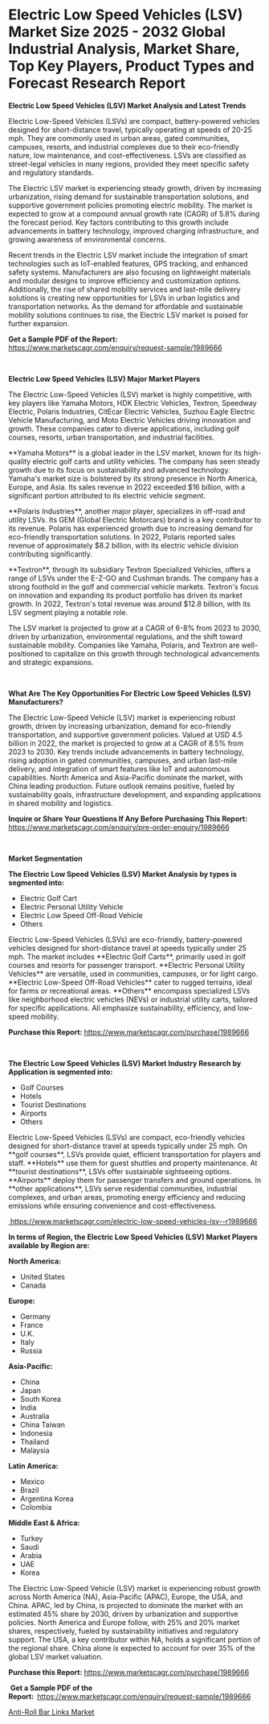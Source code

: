 <p><h1>Electric Low Speed Vehicles (LSV) Market Size 2025 - 2032 Global Industrial Analysis, Market Share, Top Key Players, Product Types and Forecast Research Report</h1></p><p><strong>Electric Low Speed Vehicles (LSV) Market Analysis and Latest Trends</strong></p>
<p><p>Electric Low-Speed Vehicles (LSVs) are compact, battery-powered vehicles designed for short-distance travel, typically operating at speeds of 20-25 mph. They are commonly used in urban areas, gated communities, campuses, resorts, and industrial complexes due to their eco-friendly nature, low maintenance, and cost-effectiveness. LSVs are classified as street-legal vehicles in many regions, provided they meet specific safety and regulatory standards.</p><p>The Electric LSV market is experiencing steady growth, driven by increasing urbanization, rising demand for sustainable transportation solutions, and supportive government policies promoting electric mobility. The market is expected to grow at a compound annual growth rate (CAGR) of 5.8% during the forecast period. Key factors contributing to this growth include advancements in battery technology, improved charging infrastructure, and growing awareness of environmental concerns.</p><p>Recent trends in the Electric LSV market include the integration of smart technologies such as IoT-enabled features, GPS tracking, and enhanced safety systems. Manufacturers are also focusing on lightweight materials and modular designs to improve efficiency and customization options. Additionally, the rise of shared mobility services and last-mile delivery solutions is creating new opportunities for LSVs in urban logistics and transportation networks. As the demand for affordable and sustainable mobility solutions continues to rise, the Electric LSV market is poised for further expansion.</p></p>
<p><strong>Get a Sample PDF of the Report:&nbsp;</strong> <a href="https://www.marketscagr.com/enquiry/request-sample/1989666?utm_campaign=1895&utm_medium=2&utm_source=Github&utm_content=ia&utm_term=24012025&utm_id=electric-low-speed-vehicles-lsv">https://www.marketscagr.com/enquiry/request-sample/1989666</a></p>
<p>&nbsp;</p>
<p><strong>Electric Low Speed Vehicles (LSV) Major Market Players</strong></p>
<p><p>The Electric Low-Speed Vehicles (LSV) market is highly competitive, with key players like Yamaha Motors, HDK Electric Vehicles, Textron, Speedway Electric, Polaris Industries, CitEcar Electric Vehicles, Suzhou Eagle Electric Vehicle Manufacturing, and Moto Electric Vehicles driving innovation and growth. These companies cater to diverse applications, including golf courses, resorts, urban transportation, and industrial facilities.</p><p>**Yamaha Motors** is a global leader in the LSV market, known for its high-quality electric golf carts and utility vehicles. The company has seen steady growth due to its focus on sustainability and advanced technology. Yamaha's market size is bolstered by its strong presence in North America, Europe, and Asia. Its sales revenue in 2022 exceeded $16 billion, with a significant portion attributed to its electric vehicle segment.</p><p>**Polaris Industries**, another major player, specializes in off-road and utility LSVs. Its GEM (Global Electric Motorcars) brand is a key contributor to its revenue. Polaris has experienced growth due to increasing demand for eco-friendly transportation solutions. In 2022, Polaris reported sales revenue of approximately $8.2 billion, with its electric vehicle division contributing significantly.</p><p>**Textron**, through its subsidiary Textron Specialized Vehicles, offers a range of LSVs under the E-Z-GO and Cushman brands. The company has a strong foothold in the golf and commercial vehicle markets. Textron's focus on innovation and expanding its product portfolio has driven its market growth. In 2022, Textron's total revenue was around $12.8 billion, with its LSV segment playing a notable role.</p><p>The LSV market is projected to grow at a CAGR of 6-8% from 2023 to 2030, driven by urbanization, environmental regulations, and the shift toward sustainable mobility. Companies like Yamaha, Polaris, and Textron are well-positioned to capitalize on this growth through technological advancements and strategic expansions.</p></p>
<p>&nbsp;</p>
<p><strong>What Are The Key Opportunities For Electric Low Speed Vehicles (LSV) Manufacturers?</strong></p>
<p><p>The Electric Low-Speed Vehicle (LSV) market is experiencing robust growth, driven by increasing urbanization, demand for eco-friendly transportation, and supportive government policies. Valued at USD 4.5 billion in 2022, the market is projected to grow at a CAGR of 8.5% from 2023 to 2030. Key trends include advancements in battery technology, rising adoption in gated communities, campuses, and urban last-mile delivery, and integration of smart features like IoT and autonomous capabilities. North America and Asia-Pacific dominate the market, with China leading production. Future outlook remains positive, fueled by sustainability goals, infrastructure development, and expanding applications in shared mobility and logistics.</p></p>
<p><strong>Inquire or Share Your Questions If Any Before Purchasing This Report:</strong> <a href="https://www.marketscagr.com/enquiry/pre-order-enquiry/1989666?utm_campaign=1895&utm_medium=2&utm_source=Github&utm_content=ia&utm_term=24012025&utm_id=electric-low-speed-vehicles-lsv">https://www.marketscagr.com/enquiry/pre-order-enquiry/1989666</a></p>
<p>&nbsp;</p>
<p><strong>Market Segmentation</strong></p>
<p><strong>The Electric Low Speed Vehicles (LSV) Market Analysis by types is segmented into:</strong></p>
<p><ul><li>Electric Golf Cart</li><li>Electric Personal Utility Vehicle</li><li>Electric Low Speed Off-Road Vehicle</li><li>Others</li></ul></p>
<p><p>Electric Low-Speed Vehicles (LSVs) are eco-friendly, battery-powered vehicles designed for short-distance travel at speeds typically under 25 mph. The market includes **Electric Golf Carts**, primarily used in golf courses and resorts for passenger transport. **Electric Personal Utility Vehicles** are versatile, used in communities, campuses, or for light cargo. **Electric Low-Speed Off-Road Vehicles** cater to rugged terrains, ideal for farms or recreational areas. **Others** encompass specialized LSVs like neighborhood electric vehicles (NEVs) or industrial utility carts, tailored for specific applications. All emphasize sustainability, efficiency, and low-speed mobility.</p></p>
<p><strong>Purchase this Report:&nbsp;</strong><a href="https://www.marketscagr.com/purchase/1989666?utm_campaign=1895&utm_medium=2&utm_source=Github&utm_content=ia&utm_term=24012025&utm_id=electric-low-speed-vehicles-lsv">https://www.marketscagr.com/purchase/1989666</a></p>
<p>&nbsp;</p>
<p><strong>The Electric Low Speed Vehicles (LSV) Market Industry Research by Application is segmented into:</strong></p>
<p><ul><li>Golf Courses</li><li>Hotels</li><li>Tourist Destinations</li><li>Airports</li><li>Others</li></ul></p>
<p><p>Electric Low-Speed Vehicles (LSVs) are compact, eco-friendly vehicles designed for short-distance travel at speeds typically under 25 mph. On **golf courses**, LSVs provide quiet, efficient transportation for players and staff. **Hotels** use them for guest shuttles and property maintenance. At **tourist destinations**, LSVs offer sustainable sightseeing options. **Airports** deploy them for passenger transfers and ground operations. In **other applications**, LSVs serve residential communities, industrial complexes, and urban areas, promoting energy efficiency and reducing emissions while ensuring convenience and cost-effectiveness.</p></p>
<p><a href="https://www.marketscagr.com/electric-low-speed-vehicles-lsv--r1989666?utm_campaign=1895&utm_medium=2&utm_source=Github&utm_content=ia&utm_term=24012025&utm_id=electric-low-speed-vehicles-lsv">&nbsp;https://www.marketscagr.com/electric-low-speed-vehicles-lsv--r1989666</a></p>
<p><strong>In terms of Region, the Electric Low Speed Vehicles (LSV) Market Players available by Region are:</strong></p>
<p>
    <p> <strong> North America: </strong>
        <ul>
            <li>United States</li>
            <li>Canada</li>
        </ul>
        </p> 
    <p> <strong> Europe: </strong>
        <ul>
            <li>Germany</li>
            <li>France</li>
            <li>U.K.</li>
            <li>Italy</li>
            <li>Russia</li>
        </ul>
        </p> 
    <p> <strong> Asia-Pacific: </strong>
        <ul>
            <li>China</li>
            <li>Japan</li>
            <li>South Korea</li>
            <li>India</li>
            <li>Australia</li>
            <li>China Taiwan</li>
            <li>Indonesia</li>
            <li>Thailand</li>
            <li>Malaysia</li>
        </ul>
        </p> 
    <p> <strong> Latin America: </strong>
        <ul>
            <li>Mexico</li>
            <li>Brazil</li>
            <li>Argentina Korea</li>
            <li>Colombia</li>
        </ul>
        </p> 
    <p> <strong> Middle East & Africa: </strong>
        <ul>
            <li>Turkey</li>
            <li>Saudi</li>
            <li>Arabia</li>
            <li>UAE</li>
            <li>Korea</li>
        </ul>
    </p>
    </p>
<p><p>The Electric Low-Speed Vehicle (LSV) market is experiencing robust growth across North America (NA), Asia-Pacific (APAC), Europe, the USA, and China. APAC, led by China, is projected to dominate the market with an estimated 45% share by 2030, driven by urbanization and supportive policies. North America and Europe follow, with 25% and 20% market shares, respectively, fueled by sustainability initiatives and regulatory support. The USA, a key contributor within NA, holds a significant portion of the regional share. China alone is expected to account for over 35% of the global LSV market valuation.</p></p>
<p><strong>Purchase this Report: </strong><a href="https://www.marketscagr.com/purchase/1989666?utm_campaign=1895&utm_medium=2&utm_source=Github&utm_content=ia&utm_term=24012025&utm_id=electric-low-speed-vehicles-lsv">https://www.marketscagr.com/purchase/1989666</a></p>
<p>&nbsp;<strong>Get a Sample PDF of the Report:&nbsp;&nbsp;</strong><a href="https://www.marketscagr.com/enquiry/request-sample/1989666?utm_campaign=1895&utm_medium=2&utm_source=Github&utm_content=ia&utm_term=24012025&utm_id=electric-low-speed-vehicles-lsv">https://www.marketscagr.com/enquiry/request-sample/1989666</a></p>
<p><strong></strong></p>
<p><p><a href="https://github.com/BryceTownsendr/Market-Research-Report-List-7/blob/main/anti-roll-bar-links-market.md?utm_campaign=1895&utm_medium=2&utm_source=Github&utm_content=ia&utm_term=24012025&utm_id=electric-low-speed-vehicles-lsv">Anti-Roll Bar Links Market</a></p></p>